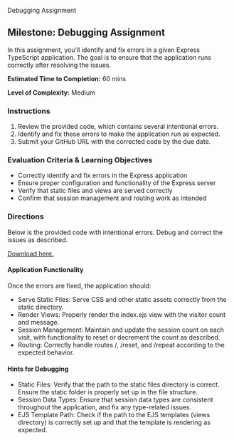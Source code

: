 Debugging Assignment
## Milestone: Debugging Assignment

In this assignment, you'll identify and fix errors in a given Express TypeScript application. The goal is to ensure that the application runs correctly after resolving the issues.

**Estimated Time to Completion:** 60 mins

**Level of Complexity:** Medium

### Instructions

1. Review the provided code, which contains several intentional errors.
2. Identify and fix these errors to make the application run as expected.
3. Submit your GitHub URL with the corrected code by the due date.

### Evaluation Criteria & Learning Objectives

- Correctly identify and fix errors in the Express application
- Ensure proper configuration and functionality of the Express server
- Verify that static files and views are served correctly
- Confirm that session management and routing work as intended

### Directions

Below is the provided code with intentional errors. Debug and correct the issues as described.

[Download here.](https://drive.google.com/file/d/1umT8ZjdVYEAPgR7dT5BXDQAJaIH1x4OR/view?usp=sharing)

#### Application Functionality

Once the errors are fixed, the application should:

- Serve Static Files: Serve CSS and other static assets correctly from the static directory.
- Render Views: Properly render the index.ejs view with the visitor count and message.
- Session Management: Maintain and update the session count on each visit, with functionality to reset or decrement the count as described.
- Routing: Correctly handle routes /, /reset, and /repeat according to the expected behavior.

#### Hints for Debugging

- Static Files: Verify that the path to the static files directory is correct. Ensure the static folder is properly set up in the file structure.
- Session Data Types: Ensure that session data types are consistent throughout the application, and fix any type-related issues.
- EJS Template Path: Check if the path to the EJS templates (views directory) is correctly set up and that the template is rendering as expected.
